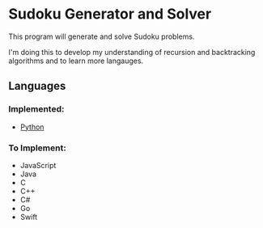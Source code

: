 # Sudoku Generator and Solver

This program will generate and solve Sudoku problems.

I'm doing this to develop my understanding of recursion and backtracking algorithms and to learn more langauges.

## Languages

### Implemented:

- [Python](/python/)

### To Implement:

- JavaScript
- Java
- C
- C++
- C#
- Go
- Swift
